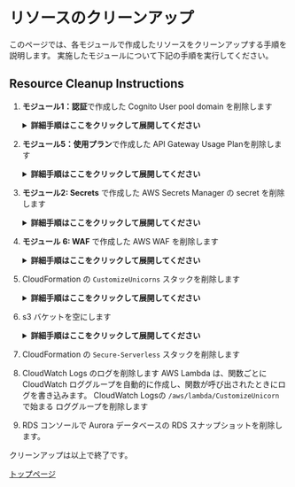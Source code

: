 # リソースのクリーンアップ

このページでは、各モジュールで作成したリソースをクリーンアップする手順を説明します。
実施したモジュールについて下記の手順を実行してください。 

## Resource Cleanup Instructions

1. **モジュール1：認証**で作成した Cognito User pool domain を削除します 

	<details>
	<summary><strong>詳細手順はここをクリックして展開してください </strong></summary><p>
	
	1. [Cognito コンソール](https://console.aws.amazon.com/cognito/home)に移動します
	1. **Manage User Pools**に移動します
	  1. `CustomizeUnicorns-users` user poolを選択します
	  1. **App integration**の**Domain name**に移動します
	  1. **Delete domain** をクリックします
	  1. 確認して削除します

	</details>

1. **モジュール5：使用プラン**で作成した API Gateway Usage Planを削除します 

	<details>
	<summary><strong>詳細手順はここをクリックして展開してください </strong></summary><p>
	
	1. [API Gateway Console](https://console.aws.amazon.com/apigateway/home) に移動します
	  1. **Usage plans** に移動します
	  1. `Basic` Usage Planに移動します
	1.  **Associated API Stages**の下の**Details**タブで、,  `CustomizeUnicorns` API を削除します
	1. 右上にある**Actions** をクリックし、**Delete Usage Plan**を選択します

	</details>

1. **モジュール2: Secrets** で作成した AWS Secrets Manager の secret を削除します

	<details>
	<summary><strong>詳細手順はここをクリックして展開してください </strong></summary><p>
	
	1. [Secrets Manager コンソール](https://console.aws.amazon.com/secretsmanager/home)に移動します
	1. `secure-serverless-db-secret` の secret を選択します
	1. **Actions** から**Delete secret**  を選択します
	1. waiting period に`7`を入力し (最小値) **Schedule deletion**をクリックします

	</details>

1. **モジュール 6: WAF** で作成した AWS WAF を削除します

	<details>
	<summary><strong>詳細手順はここをクリックして展開してください </strong></summary><p>
	
	1. [WAF コンソール](https://console.aws.amazon.com/waf/home)に移動します
	1. ナビゲーションから **Web ACLs**を選択します
	1. 作成した`ProtectUnicorns` web ACL を選択します
	1. **Rules** タブの右側にある Edit web ACLをクリックします
	1. 各行の右にある **x** をクリックしすべてのルールを削除します
	1. **Update** をクリックします
	1. Dissasociate the API gateway from the WAF by going to the section **AWS resources using this web ACL** in the **Rules** tab and clicking the  **x** at the right of the API gateway stage
	   **AWS resources using this web ACL**セクションの**Rules** タブにあるAPI gateway stageの **x**をクリックすうることで、API gatewayとの関連付けを削除します 
	1. **Web ACLs** ページで、削除する web ACL を選択し**Delete** をクリックします
	1. ナビゲーションから **Rules** を選択します. 
	1. Go to each of the 作成した３つルールについて、**それぞれ**条件の関連付けを削除します。
	1. ３つのルールを削除します
	1. 作成した３つの条件を削除します
	</details>

1. CloudFormation の `CustomizeUnicorns`  スタックを削除します

	<details>
	<summary><strong>詳細手順はここをクリックして展開してください </strong></summary><p>
	
	1. [CloudFormation コンソール](https://console.aws.amazon.com/cloudformation/home)へ移動します
	1. `CustomizeUnicorns` スタックを選択します
	1. **Actions** から**Delete Stack**をクリックします
	
	</details>

1. s3 バケットを空にします
	
	<details>
	<summary><strong>詳細手順はここをクリックして展開してください  </strong></summary><p>

	1. [S3 コンソール](https://console.aws.amazon.com/s3/home)に移動します
	1. `secure-serverless-deploymentss3bucket`で始まるバケットを探します
	1. バケットのチェックボックスを選択し、**Empty** ボタンをクリックします
	
		![](images/empty-s3-bucket.png)
	
	1. 確認ためバケット名を入力して実行します
	</details>

1. CloudFormation の `Secure-Serverless` スタックを削除します

1. CloudWatch Logs のログを削除します
AWS Lambda は、関数ごとに CloudWatch ロググループを自動的に作成し、関数が呼び出されたときにログを書き込みます。 CloudWatch Logsの `/aws/lambda/CustomizeUnicorn` で始まる ロググループを削除します

1. RDS コンソールで Aurora データベースの RDS スナップショットを削除します。



クリーンアップは以上で終了です。

[トップページ](../../README.md) 


